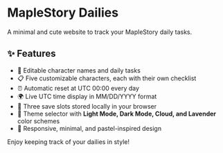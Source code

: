 # MapleStory Dailies

A minimal and cute website to track your MapleStory daily tasks.

## ✨ Features
- 📝 Editable character names and daily tasks
- 📋 Five customizable characters, each with their own checklist
- ⏰ Automatic reset at UTC 00:00 every day
- 🌍 Live UTC time display in MM/DD/YYYY format
- 💾 Three save slots stored locally in your browser
- 🎨 Theme selector with **Light Mode, Dark Mode, Cloud, and Lavender** color schemes
- 📱 Responsive, minimal, and pastel-inspired design

Enjoy keeping track of your dailies in style!
